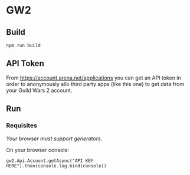 # GW2

## Build

`npm run build`

## API Token

From https://account.arena.net/applications you can get an API token in order to anonymously allo third party apps (like this one) to get data from your Guild Wars 2 account.

## Run

### Requisites

*Your browser must support generators.*

On your browser console:

`gw2.Api.Account.getAsync("API KEY HERE").then(console.log.bind(console))`
